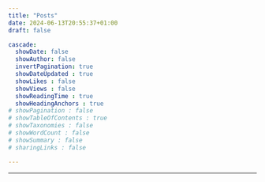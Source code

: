 ```yaml
---
title: "Posts"
date: 2024-06-13T20:55:37+01:00
draft: false

cascade:
  showDate: false
  showAuthor: false
  invertPagination: true
  showDateUpdated : true
  showLikes : false
  showViews : false
  showReadingTime : true
  showHeadingAnchors : true
# showPagination : false
# showTableOfContents : true
# showTaxonomies : false 
# showWordCount : false
# showSummary : false
# sharingLinks : false

---
```

<!-- 
{{< lead >}}
Simple, yet powerful. Learn how to use Blowfish and its features.
{{< /lead >}}

This section contains everything you need to know about Blowfish. If you're new, check out the guide to begin or visit the  section to see what Blowfish can do. -->

---